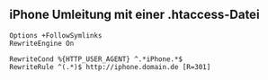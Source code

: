 ## iPhone Umleitung mit einer .htaccess-Datei

```apache_conf
Options +FollowSymlinks
RewriteEngine On

RewriteCond %{HTTP_USER_AGENT} ^.*iPhone.*$
RewriteRule ^(.*)$ http://iphone.domain.de [R=301]
```
